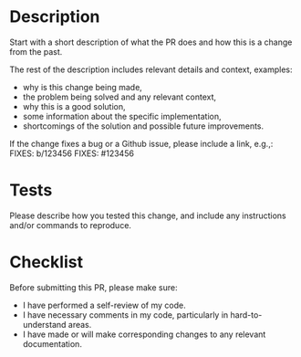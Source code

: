 # Description

Start with a short description of what the PR does and how this is a change from
the past.

The rest of the description includes relevant details and context, examples:
- why is this change being made,
- the problem being solved and any relevant context,
- why this is a good solution,
- some information about the specific implementation,
- shortcomings of the solution and possible future improvements.

If the change fixes a bug or a Github issue, please include a link, e.g.,:
FIXES: b/123456
FIXES: #123456

# Tests

Please describe how you tested this change, and include any instructions and/or
commands to reproduce.

# Checklist

Before submitting this PR, please make sure:
- I have performed a self-review of my code.
- I have necessary comments in my code, particularly in hard-to-understand areas.
- I have made or will make corresponding changes to any relevant documentation.
